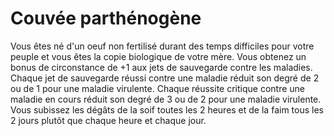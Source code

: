 # Couvée parthénogène

<p><span id="ctl00_MainContent_DetailedOutput">Vous êtes né d'un oeuf non fertilisé durant des temps difficiles pour votre peuple et vous êtes la copie biologique de votre mère. Vous obtenez un bonus de circonstance de +1 aux jets de sauvegarde contre les maladies. Chaque jet de sauvegarde réussi contre une maladie réduit son degré de 2 ou de 1 pour une maladie virulente. Chaque réussite critique contre une maladie en cours réduit son degré de 3 ou de 2 pour une maladie virulente. Vous subissez les dégâts de la soif toutes les 2 heures et de la faim tous les 2 jours plutôt que chaque heure et chaque jour.&nbsp;</span></p>
